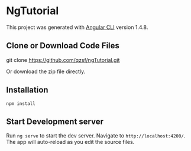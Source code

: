 # NgTutorial

This project was generated with [Angular CLI](https://github.com/angular/angular-cli) version 1.4.8.

## Clone or Download Code Files

git clone https://github.com/qzsf/ngTutorial.git

Or download the zip file directly.

## Installation

`npm install`

## Start Development server

Run `ng serve` to start the dev server. Navigate to `http://localhost:4200/`. The app will auto-reload as you edit the source files.
